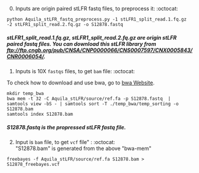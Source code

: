 0. Inputs are origin paired stLFR fastq files, to preprocess it: :octocat: <br />
```
python Aquila_stLFR_fastq_preprocess.py -1 stLFR1_split_read.1.fq.gz -2 stLFR1_split_read.2.fq.gz -o S12878.fastq
```
##### stLFR1_split_read.1.fq.gz, stLFR1_split_read.2.fq.gz are origin stLFR paired fastq files. You can download this stLFR library from ftp://ftp.cngb.org/pub/CNSA/CNP0000066/CNS0007597/CNX0005843/CNR0006054/.


1. Inputs is 10X `fastqs` files, to get `bam` file: :octocat: <br />

To check how to download and use bwa, go to <a href="http://bio-bwa.sourceforge.net/">bwa Website</a>.
```
mkdir temp_bwa
bwa mem -t 32 -C Aquila_stLFR/source/ref.fa -p S12878.fastq  | samtools view -bS - | samtools sort -T ./temp_bwa/temp_sorting -o S12878.bam 
samtools index S12878.bam
```
##### S12878.fastq is the propressed stLFR fastq file. 


2. Input is `bam` file, to get `vcf` file" : :octocat: <br />
"S12878.bam" is generated from the above "bwa-mem"

```
freebayes -f Aquila_stLFR/source/ref.fa S12878.bam > S12878_freebayes.vcf 
```
